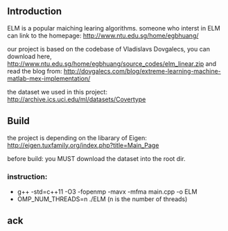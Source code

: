 ## Introduction

ELM is a popular maiching learing algorithms.
someone who interst in ELM can link to the homepage: http://www.ntu.edu.sg/home/egbhuang/

our project is based on the codebase of Vladislavs Dovgalecs,
you can download here, http://www.ntu.edu.sg/home/egbhuang/source_codes/elm_linear.zip
and read the blog from: http://dovgalecs.com/blog/extreme-learning-machine-matlab-mex-implementation/

the dataset we used in this project: http://archive.ics.uci.edu/ml/datasets/Covertype

## Build

the project is depending on the libarary of Eigen: http://eigen.tuxfamily.org/index.php?title=Main_Page

before build: you MUST download the dataset into the root dir.

### instruction:

- g++ -std=c++11 -O3 -fopenmp -mavx -mfma  main.cpp -o ELM
- OMP_NUM_THREADS=n ./ELM    (n is the number of threads)

## ack
